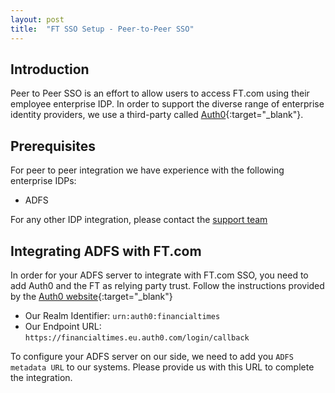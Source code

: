 ```yaml
---
layout: post
title:  "FT SSO Setup - Peer-to-Peer SSO"
---
```


## Introduction
Peer to Peer SSO is an effort to allow users to access FT.com using their employee enterprise IDP.
In order to support the diverse range of enterprise identity providers, we use a third-party called  [Auth0](https://auth0.com){:target="_blank"}.

## Prerequisites
For peer to peer integration we have experience with the following enterprise IDPs:

* ADFS

For any other IDP integration, please contact the [support team](mailto:B2B.CustomerSupport@ft.com)

## Integrating ADFS with FT.com
In order for your ADFS server to integrate with FT.com SSO, you need to add Auth0 and the FT as relying party trust. Follow the instructions provided by the [Auth0 website](https://auth0.com/docs/connections/enterprise/adfs){:target="_blank"}

* Our Realm Identifier: `urn:auth0:financialtimes`
* Our Endpoint URL: `https://financialtimes.eu.auth0.com/login/callback`

To configure your ADFS server on our side, we need to add you `ADFS metadata URL` to our systems.
Please provide us with this URL to complete the integration.
